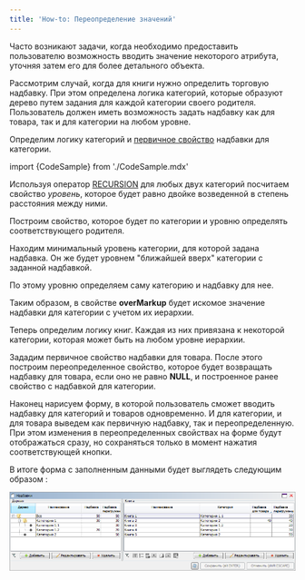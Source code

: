 ```yaml
---
title: 'How-to: Переопределение значений'
---
```


Часто возникают задачи, когда необходимо предоставить пользователю возможность вводить значение некоторого атрибута, уточняя затем его для более детального объекта.

Рассмотрим случай, когда для книги нужно определить торговую надбавку. При этом определена логика категорий, которые образуют дерево путем задания для каждой категории своего родителя. Пользователь должен иметь возможность задать надбавку как для товара, так и для категории на любом уровне.

Определим логику категорий и [первичное свойство](Первичные_свойства_DATA.md) надбавки для категории.

import {CodeSample} from './CodeSample.mdx'

<CodeSample url="https://documentation.lsfusion.org/sample?file=UseCaseOverride&block=block1"/>

Используя оператор [RECURSION](Оператор_RECURSION.md) для любых двух категорий посчитаем свойство *уровень*, которое будет равно двойке возведенной в степень расстояния между ними.

<CodeSample url="https://documentation.lsfusion.org/sample?file=UseCaseOverride&block=block2"/>

Построим свойство, которое будет по категории и уровню определять соответствующего родителя.

<CodeSample url="https://documentation.lsfusion.org/sample?file=UseCaseOverride&block=block3"/>

Находим минимальный уровень категории, для которой задана надбавка. Он же будет уровнем "ближайшей вверх" категории с заданной надбавкой.

<CodeSample url="https://documentation.lsfusion.org/sample?file=UseCaseOverride&block=block4"/>

По этому уровню определяем саму категорию и надбавку для нее.

<CodeSample url="https://documentation.lsfusion.org/sample?file=UseCaseOverride&block=block5"/>

Таким образом, в свойстве **overMarkup** будет искомое значение надбавки для категории с учетом их иерархии.

Теперь определим логику книг. Каждая из них привязана к некоторой категории, которая может быть на любом уровне иерархии.

<CodeSample url="https://documentation.lsfusion.org/sample?file=UseCaseOverride&block=block6"/>

Зададим первичное свойство надбавки для товара. После этого построим переопределенное свойство, которое будет возвращать надбавку для товара, если оно не равно **NULL**, и построенное ранее свойство с надбавкой для категории.

<CodeSample url="https://documentation.lsfusion.org/sample?file=UseCaseOverride&block=block7"/>

Наконец нарисуем форму, в которой пользователь сможет вводить надбавку для категорий и товаров одновременно. И для категории, и для товара выведем как первичную надбавку, так и переопределенную. При этом изменения в переопределенных свойствах на форме будут отображаться сразу, но сохраняться только в момент нажатия соответствующей кнопки.

<CodeSample url="https://documentation.lsfusion.org/sample?file=UseCaseOverride&block=block7"/>

В итоге форма с заполненным данными будет выглядеть следующим образом :

![](attachments/46367603/46367612.png)
